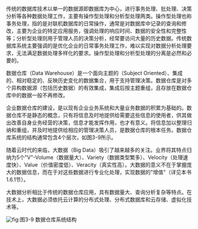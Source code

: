
传统的数据库技术以单一的数据源即数据库为中心，进行事务处理、批处理、决策分析等各种数据处理工作，主要有操作型处理和分析型处理两类。操作型处理也称事务处理，指的是对联机数据库的日常操作，通常是对数据库中记录的查询和修改，主要为企业的特定应用服务，强调处理的响应时间、数据的安全性和完整性等；分析型处理则用于管理人员的决策分析，经常要访问大量的历史数据。传统数据库系统主要强调的是优化企业的日常事务处理工作，难以实现对数据分析处理要求，无法满足数据处理多样化的要求。操作型处理和分析型处理的分离是必然和必要的。

数据仓库（Data Warehouse）是一个面向主题的（Subject Oriented）、集成的、相对稳定的、反映历史变化的数据集合，用于支持管理决策。数据仓库是对多个异构数据源（包括历史数据）的有效集成，集成后按主题重组，且存放在数据仓库中的数据一般不再修改。

企业数据仓库的建设，是以现有企业业务系统和大量业务数据的积累为基础的。数据仓库不是静态的概念，只有将信息及时地提供给需要这些信息的使用者，供其做出改善自身业务经营的决策，信息才能发挥作用，也才有意义。将信息加以整理归纳和重组，并及时地提供给相应的管理决策人员，是数据仓库的根本任务。数据仓库系统的结构通常包含4个层次，如图3-9所示。

随着云时代的来临，大数据（Big Data）吸引了越来越多的关注。业界将其特点归纳为5个"V"-Volume（数据量大）、Variety（数据类型繁多）、Velocity（处理速度快）、Value（价值密度低）、Veracity（真实性高）。大数据的意义不在于掌握庞大的数据信息，而在于对这些数据进行专业化处理，实现数据的"增值"（详见本书1.6.1节）。

大数据分析相比于传统的数据仓库应用，具有数据量大、查询分析复杂等特点。在技术上，大数据必须依托云计算的分布式处理、分布式数据库和云存储、虚拟化技术等。

![](https://img.kancloud.cn/3a/05/3a05bfa63490dda3f1cd88fd05b885b6_1470x734.png "fig:")图3-9 数据仓库系统结构
